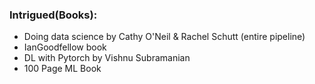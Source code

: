 ### Intrigued(Books):
- Doing data science by Cathy O'Neil & Rachel Schutt (entire pipeline)
- IanGoodfellow book
- DL with Pytorch by Vishnu Subramanian
- 100 Page ML Book
